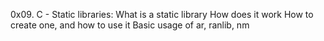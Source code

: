 0x09. C - Static libraries:
What is a static library
How does it work
How to create one, and how to use it
Basic usage of ar, ranlib, nm
